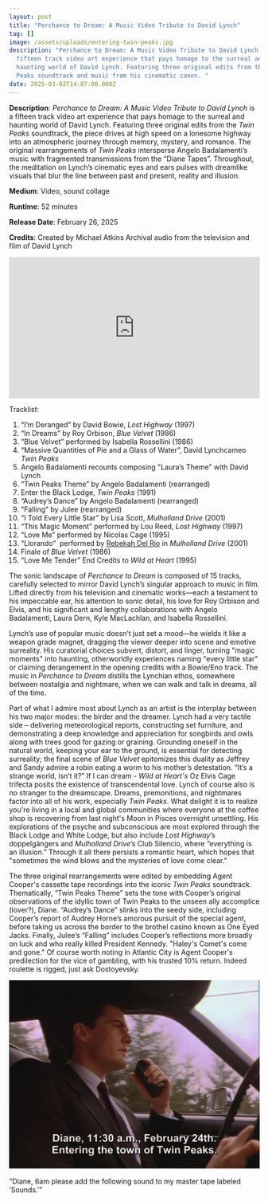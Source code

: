 ```yaml
---
layout: post
title: "Perchance to Dream: A Music Video Tribute to David Lynch"
tag: []
image: /assets/uploads/entering-twin-peaks.jpg
description: "Perchance to Dream: A Music Video Tribute to David Lynch is a
  fifteen track video art experience that pays homage to the surreal and
  haunting world of David Lynch. Featuring three original edits from the Twin
  Peaks soundtrack and music from his cinematic canon. "
date: 2025-03-02T14:07:00.000Z
---
```

**Description**:
*Perchance to Dream: A Music Video Tribute to David Lynch* is a fifteen track video art experience that pays homage to the surreal and haunting world of David Lynch. Featuring three original edits from the *Twin Peaks* soundtrack, the piece drives at high speed on a lonesome highway into an atmospheric journey through memory, mystery, and romance. The original rearrangements of *Twin Peaks* intersperse Angelo Badalamenti’s music with fragmented transmissions from the “Diane Tapes”. Throughout, the meditation on Lynch’s cinematic eyes and ears pulses with dreamlike visuals that blur the line between past and present, reality and illusion.

**Medium**: Video, sound collage

**Runtime**: 52 minutes

**Release Date**: February 26, 2025

**Credits**:
Created by Michael Atkins 
Archival audio from the television and film of David Lynch 

<div style="padding:56.25% 0 0 0;position:relative;"><iframe src="https://player.vimeo.com/video/1061825435?badge=0&amp;autopause=0&amp;player_id=0&amp;app_id=58479" frameborder="0" allow="autoplay; fullscreen; picture-in-picture; clipboard-write; encrypted-media" style="position:absolute;top:0;left:0;width:100%;height:100%;" title="Perchance to Dream: A Music Video Tribute to David Lynch"></iframe></div><script src="https://player.vimeo.com/api/player.js"></script>

Tracklist: 

1. “I’m Deranged” by David Bowie, *Lost Highway* (1997)
2. “In Dreams” by Roy Orbison, *Blue Velvet* (1986)
3. “Blue Velvet” performed by Isabella Rossellini (1986)
4. “Massive Quantities of Pie and a Glass of Water”, David Lynchcameo *Twin Peaks*
5. Angelo Badalamenti recounts composing "Laura’s Theme" with David Lynch 
6. “Twin Peaks Theme” by Angelo Badalamenti (rearranged)
7. Enter the Black Lodge, *Twin Peaks* (1991)
8. “Audrey’s Dance” by Angelo Badalamenti (rearranged)
9. “Falling” by Julee (rearranged) 
10. “I Told Every Little Star” by Lisa Scott, *Mulholland Drive* (2001)
11. “This Magic Moment” performed by Lou Reed, *Lost Highway* (1997)
12. “Love Me” performed by Nicolas Cage (1995)
13. “Llorando”  performed by [Rebekah Del Rio](https://en.wikipedia.org/wiki/Rebekah_Del_Rio) in *Mulholland Drive* (2001)
14. Finale of *Blue Velvet* (1986)
15. “Love Me Tender” End Credits to *Wild at Heart* (1995)

The sonic landscape of *Perchance to Dream* is composed of 15 tracks, carefully selected to mirror David Lynch’s singular approach to music in film. Lifted directly from his television and cinematic works—each a testament to his impeccable ear, his attention to sonic detail, his love for Roy Orbison and Elvis, and his significant and lengthy collaborations with Angelo Badalamenti, Laura Dern, Kyle MacLachlan, and Isabella Rossellini. 

Lynch’s use of popular music doesn’t just set a mood—he wields it like a weapon grade magnet, dragging the viewer deeper into scene and emotive surreality. His curatorial choices subvert, distort, and linger, turning "magic moments" into haunting, otherworldly experiences naming "every little star" or claiming derangement in the opening credits with a Bowie/Eno track. The music in *Perchance to Dream* distills the Lynchian ethos, somewhere between nostalgia and nightmare, when we can walk and talk in dreams, all of the time. 

Part of what I admire most about Lynch as an artist is the interplay between his two major modes: the birder and the dreamer. Lynch had a very tactile side – delivering meteorological reports, constructing set furniture, and demonstrating a deep knowledge and appreciation for songbirds and owls along with trees good for gazing or graining. Grounding oneself in the natural world, keeping your ear to the ground, is essential for detecting surreality; the final scene of *Blue Velvet* epitomizes this duality as Jeffrey and Sandy admire a robin eating a worm to his mother’s detestation. “It’s a strange world, isn’t it?” If I can dream - *Wild at Heart's* Oz Elvis Cage trifecta posits the existence of transcendental love. Lynch of course also is no stranger to the dreamscape. Dreams, premonitions, and nightmares factor into all of his work, especially *Twin Peaks*. What delight it is to realize you're living in a local and global communities where everyone at the coffee shop is recovering from last night's Moon in Pisces overnight unsettling. His explorations of the psyche and subconscious are most explored through the Black Lodge and White Lodge, but also include *Lost Highway*’s doppelgängers and *Mulholland Drive*’s Club Silencio, where “everything is an illusion.” Through it all there persists a romantic heart, which hopes that "sometimes the wind blows and the mysteries of love come clear."

The three original rearrangements were edited by embedding Agent Cooper's cassette tape recordings into the iconic *Twin Peaks* soundtrack. Thematically, “Twin Peaks Theme” sets the tone with Cooper’s original observations of the idyllic town of Twin Peaks to the unseen ally accomplice (lover?), Diane. “Audrey’s Dance” slinks into the seedy side, including Cooper’s report of Audrey Horne’s amorous pursuit of the special agent, before taking us across the border to the brothel casino known as One Eyed Jacks. Finally, Julee’s “Falling” includes Cooper’s reflections more broadly on luck and who really killed President Kennedy. "Haley's Comet's come and gone." Of course worth noting in Atlantic City is Agent Cooper's predilection for the vice of gambling, with his trusted 10% return. Indeed roulette is rigged, just ask Dostoyevsky. 

![](/assets/uploads/entering-twin-peaks.jpg)

“Diane, 6am please add the following sound to my master tape labeled ‘Sounds.’”
